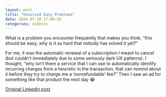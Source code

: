 ```yaml
---
layout: post
title: "Unsolved Easy Problems"
date: 2024-07-10 17:06:56
categories: nibbles
---
```


What is a problem you encounter frequently that makes you think, “this should be easy, why is it so hard that nobody has solved it yet?”

For me, it was the automatic renewal of a subscription I meant to cancel (but couldn’t immediately due to some seriously dark UX patterns). I thought, “why isn’t there a service that I can use to automatically identify recurring charges from a heuristic in the transaction, that can remind about it before they try to charge me a ‘nonrefundable’ fee?” Then I saw an ad for something like that product the next day 😂

[Original LinkedIn post](https://www.linkedin.com/feed/update/urn%3Ali%3Ashare%3A7216850394293944320)
